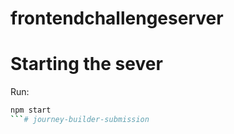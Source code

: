 # frontendchallengeserver

# Starting the sever

Run:

```bash
npm start
```# journey-builder-submission
